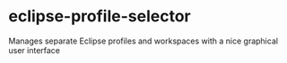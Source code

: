 eclipse-profile-selector
========================

Manages separate Eclipse profiles and workspaces with a nice graphical user interface